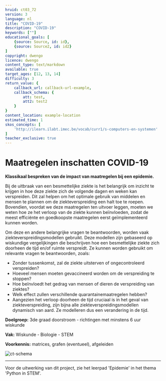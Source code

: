 ```yaml
---
hruid: ct03_72
version: 3
language: nl
title: "COVID-19"
description: "COVID-19"
keywords: [""]
educational_goals: [
    {source: Source, id: id}, 
    {source: Source2, id: id2}
]
copyright: dwengo
licence: dwengo
content_type: text/markdown
available: true
target_ages: [12, 13, 14]
difficulty: 3
return_value: {
    callback_url: callback-url-example,
    callback_schema: {
        att: test,
        att2: test2
    }
}
content_location: example-location
estimated_time: 1
skos_concepts: [
    'http://ilearn.ilabt.imec.be/vocab/curr1/s-computers-en-systemen'
]
teacher_exclusive: true
---
```

# Maatregelen inschatten COVID-19

**Klassikaal bespreken van de impact van maatregelen bij een epidemie.**

Bij de uitbraak van een besmettelijke ziekte is het belangrijk om inzicht te krijgen in hoe deze ziekte zich de volgende dagen en weken kan verspreiden. Dit zal helpen om het optimale gebruik van middelen en mensen te plannen om de ziekteverspreiding een halt toe te roepen. Bovendien, voordat we deze maatregelen ten uitvoer leggen, moeten we weten hoe ze het verloop van de ziekte kunnen beïnvloeden, zodat de meest efficiënte en goedkoopste maatregelen eerst geïmplementeerd kunnen worden.

Om deze en andere belangrijke vragen te beantwoorden, worden vaak ziekteverspreidingsmodellen gebruikt. Deze modellen zijn gebaseerd op wiskundige vergelijkingen die beschrijven hoe een besmettelijke ziekte zich doorheen de tijd en/of ruimte verspreidt. Ze kunnen worden gebruikt om relevante vragen te beantwoorden, zoals:

* Zonder tussenkomst, zal de ziekte uitsterven of ongecontroleerd verspreiden?
* Hoeveel mensen moeten gevaccineerd worden om de verspreiding te stoppen?
* Hoe beïnvloedt het gedrag van mensen of dieren de verspreiding van ziektes?
* Welk effect zullen verschillende quarantainemaatregelen hebben?
* Aangezien het verloop doorheen de tijd cruciaal is in het geval van ziekteverspreiding, zijn bijna alle ziekteverspreidingsmodellen dynamisch van aard. Ze modelleren dus een verandering in de tijd. 

**Doelgroep:** 3de graad doorstroom - richtingen met minstens 6 uur wiskunde

**Vak:** Wiskunde - Biologie - STEM

**Voorkennis:** matrices, grafen (eventueel), afgeleiden

![ct-schema](@learning-object/m_ct03_72/nl/3)

-----------------------

Voor de uitwerking van dit project, zie het leerpad 'Epidemie' in het thema 'Python in STEM'. 
